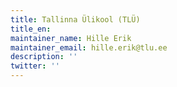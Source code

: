 ```yaml
---
title: Tallinna Ülikool (TLÜ)
title_en:
maintainer_name: Hille Erik
maintainer_email: hille.erik@tlu.ee
description: ''
twitter: ''
---
```

